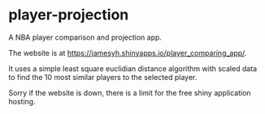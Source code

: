 # player-projection
A NBA player comparison and projection app.

The website is at https://jamesyh.shinyapps.io/player_comparing_app/. 

It uses a simple least square euclidian distance algorithm with scaled data to find the 10 most similar players to the selected player. 

Sorry if the website is down, there is a limit for the free shiny application hosting.
